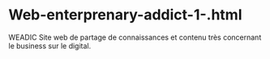 # Web-enterprenary-addict-1-.html
WEADIC
Site web de partage de connaissances et contenu très concernant le business sur le digital.
